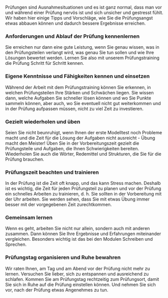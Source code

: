 Prüfungen sind Ausnahmesituationen und es ist ganz normal, dass man vor und während einer 
Prüfung nervös ist und sich unsicher und gestresst fühlt. Wir haben hier einige Tipps und Vorschläge, 
wie Sie die Prüfungsangst etwas abbauen können und dadurch bessere Ergebnisse erreichen. 
### Anforderungen und Ablauf der Prüfung kennenlernen 
Sie erreichen nur dann eine gute Leistung, wenn Sie genau wissen, was in den Prüfungsteilen verlangt 
wird, was genau Sie tun sollen und wie Ihre Lösungen bewertet werden. Lernen Sie also mit unserem 
Prüfungstraining die Prüfung Schritt für Schritt kennen. 
### Eigene Kenntnisse und Fähigkeiten kennen und einsetzen 
Während der Arbeit mit dem Prüfungstraining können Sie erkennen, in welchen Prüfungsteilen Ihre 
Stärken und Schwächen liegen. Sie wissen dann, welche Aufgaben Sie schneller lösen können und wo 
Sie Punkte sammeln können, aber auch, wo Sie eventuell nicht gut weiterkommen und in der Prüfung 
aufpassen müssen, nicht zu viel Zeit zu investieren. 
### Gezielt wiederholen und üben 
Seien Sie nicht beunruhigt, wenn Ihnen der erste Modelltest noch Probleme macht und die Zeit für die 
Lösung der Aufgaben nicht ausreicht - Übung macht den Meister! Üben Sie in der Vorbereitungszeit 
gezielt die Prüfungsteile und Aufgaben, die Ihnen Schwierigkeiten bereiten. Wiederholen Sie auch die 
Wörter, Redemittel und Strukturen, die Sie für die Prüfung brauchen. 
### Prüfungszeit beachten und trainieren 
In der Prüfung ist die Zeit oft knapp, und das kann Stress machen. Deshalb ist es wichtig, die Zeit für 
jeden Prüfungsteil zu planen und vor der Prüfung ein schnelles Arbeiten zu trainieren, d. h. Sie sollten 
in der Vorbereitung mit der Uhr arbeiten. Sie werden sehen, dass Sie mit etwas Übung immer besser 
mit der vorgegebenen Zeit zurechtkommen. 
### Gemeinsam lernen 
Wenn es geht, arbeiten Sie nicht nur allein, sondern auch mit anderen zusammen. Dann können Sie 
Ihre Ergebnisse und Erfahrungen miteinander vergleichen. Besonders wichtig ist das bei den Modulen 
Schreiben und Sprechen. 
### Prüfungstag organisieren und Ruhe bewahren 
Wir raten Ihnen, am Tag und am Abend vor der Prüfung nicht mehr zu lernen. Versuchen Sie lieber, 
sich zu entspannen und ausreichend zu schlafen. Kommen Sie am Prüfungstag rechtzeitig zum 
Prüfungsort, damit Sie sich in Ruhe auf die Prüfung einstellen können. Und nehmen Sie sich vor, nach 
der Prüfung etwas Angenehmes zu tun.
